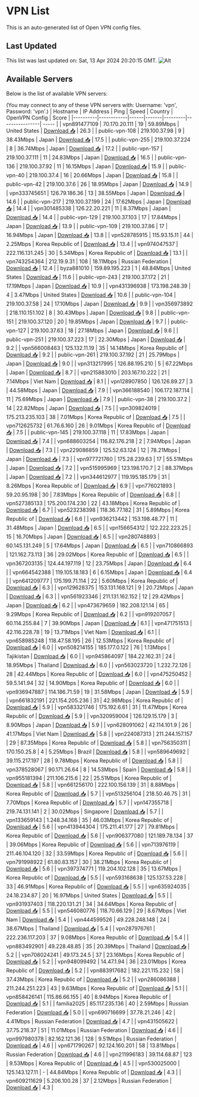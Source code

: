 # VPN List

This is an auto-generated list of Open VPN config files.

## Last Updated

This list was last updated on: Sat, 13 Apr 2024 20:20:15 GMT.
![Alt](https://repobeats.axiom.co/api/embed/186b98318ef1479477931607c1ad7d823f12451f.svg "Repobeats analytics image")

## Available Servers

Below is the list of available VPN servers:

(You may connect to any of these VPN servers with: Username: 'vpn', Password: 'vpn'.)
| Hostname | IP Address | Ping | Speed | Country | OpenVPN Config | Score |
|----------|------------|------|-------|---------|----------------| ----- |
| vpn891477109 | 70.170.20.111 | 19 | 59.89Mbps | United States | [Download 📥](./configs/server_0_US.ovpn) | 26.3 |
| public-vpn-108 | 219.100.37.98 | 9 | 38.43Mbps | Japan | [Download 📥](./configs/server_1_JP.ovpn) | 17.5 |
| public-vpn-255 | 219.100.37.224 | 8 | 36.74Mbps | Japan | [Download 📥](./configs/server_2_JP.ovpn) | 17.2 |
| public-vpn-157 | 219.100.37.111 | 11 | 24.83Mbps | Japan | [Download 📥](./configs/server_3_JP.ovpn) | 16.5 |
| public-vpn-136 | 219.100.37.92 | 11 | 16.15Mbps | Japan | [Download 📥](./configs/server_4_JP.ovpn) | 15.9 |
| public-vpn-40 | 219.100.37.4 | 16 | 20.66Mbps | Japan | [Download 📥](./configs/server_5_JP.ovpn) | 15.8 |
| public-vpn-42 | 219.100.37.6 | 26 | 18.95Mbps | Japan | [Download 📥](./configs/server_6_JP.ovpn) | 14.9 |
| vpn333745651 | 126.79.186.36 | 13 | 38.55Mbps | Japan | [Download 📥](./configs/server_7_JP.ovpn) | 14.6 |
| public-vpn-217 | 219.100.37.199 | 24 | 17.62Mbps | Japan | [Download 📥](./configs/server_8_JP.ovpn) | 14.4 |
| vpn301485338 | 126.22.20.221 | 11 | 8.37Mbps | Japan | [Download 📥](./configs/server_9_JP.ovpn) | 14.4 |
| public-vpn-129 | 219.100.37.103 | 17 | 17.84Mbps | Japan | [Download 📥](./configs/server_10_JP.ovpn) | 13.9 |
| public-vpn-109 | 219.100.37.86 | 17 | 16.94Mbps | Japan | [Download 📥](./configs/server_11_JP.ovpn) | 13.8 |
| vpn528785915 | 115.93.15.11 | 44 | 2.25Mbps | Korea Republic of | [Download 📥](./configs/server_12_KR.ovpn) | 13.4 |
| vpn974047537 | 222.116.131.245 | 30 | 5.34Mbps | Korea Republic of | [Download 📥](./configs/server_13_KR.ovpn) | 13.1 |
| vpn743254364 | 212.19.9.31 | 108 | 18.11Mbps | Russian Federation | [Download 📥](./configs/server_14_RU.ovpn) | 12.4 |
| byza881010 | 159.89.195.223 | 1 | 48.84Mbps | United States | [Download 📥](./configs/server_15_US.ovpn) | 11.6 |
| public-vpn-243 | 219.100.37.172 | 21 | 17.19Mbps | Japan | [Download 📥](./configs/server_16_JP.ovpn) | 10.9 |
| vpn431396938 | 173.198.248.39 | 4 | 3.47Mbps | United States | [Download 📥](./configs/server_17_US.ovpn) | 10.6 |
| public-vpn-104 | 219.100.37.58 | 24 | 17.10Mbps | Japan | [Download 📥](./configs/server_18_JP.ovpn) | 9.9 |
| vpn356973892 | 218.110.151.102 | 8 | 30.43Mbps | Japan | [Download 📥](./configs/server_19_JP.ovpn) | 9.8 |
| public-vpn-151 | 219.100.37.120 | 20 | 19.85Mbps | Japan | [Download 📥](./configs/server_20_JP.ovpn) | 9.7 |
| public-vpn-127 | 219.100.37.63 | 18 | 27.18Mbps | Japan | [Download 📥](./configs/server_21_JP.ovpn) | 9.6 |
| public-vpn-251 | 219.100.37.223 | 17 | 22.30Mbps | Japan | [Download 📥](./configs/server_22_JP.ovpn) | 9.2 |
| vpn566008463 | 125.132.11.19 | 35 | 14.14Mbps | Korea Republic of | [Download 📥](./configs/server_23_KR.ovpn) | 9.2 |
| public-vpn-261 | 219.100.37.192 | 21 | 25.79Mbps | Japan | [Download 📥](./configs/server_24_JP.ovpn) | 9.0 |
| vpn313217995 | 126.88.195.210 | 5 | 67.22Mbps | Japan | [Download 📥](./configs/server_25_JP.ovpn) | 8.7 |
| vpn215883010 | 203.167.10.222 | 21 | 7.14Mbps | Viet Nam | [Download 📥](./configs/server_26_VN.ovpn) | 8.1 |
| vpn128907850 | 126.126.89.27 | 3 | 44.58Mbps | Japan | [Download 📥](./configs/server_27_JP.ovpn) | 7.9 |
| vpn366188540 | 106.172.187.114 | 11 | 75.69Mbps | Japan | [Download 📥](./configs/server_28_JP.ovpn) | 7.9 |
| public-vpn-38 | 219.100.37.2 | 14 | 22.82Mbps | Japan | [Download 📥](./configs/server_29_JP.ovpn) | 7.5 |
| vpn309824019 | 175.213.235.103 | 38 | 7.01Mbps | Korea Republic of | [Download 📥](./configs/server_30_KR.ovpn) | 7.5 |
| vpn712625732 | 61.76.6.160 | 26 | 9.01Mbps | Korea Republic of | [Download 📥](./configs/server_31_KR.ovpn) | 7.5 |
| public-vpn-145 | 219.100.37.118 | 11 | 17.83Mbps | Japan | [Download 📥](./configs/server_32_JP.ovpn) | 7.4 |
| vpn688603254 | 116.82.176.218 | 2 | 7.94Mbps | Japan | [Download 📥](./configs/server_33_JP.ovpn) | 7.3 |
| vpn229086859 | 125.52.63.124 | 12 | 78.21Mbps | Japan | [Download 📥](./configs/server_34_JP.ovpn) | 7.3 |
| vpn977721760 | 175.28.239.63 | 17 | 55.51Mbps | Japan | [Download 📥](./configs/server_35_JP.ovpn) | 7.2 |
| vpn515995969 | 123.198.170.7 | 2 | 88.37Mbps | Japan | [Download 📥](./configs/server_36_JP.ovpn) | 7.2 |
| vpn344612977 | 119.195.185.179 | 31 | 8.26Mbps | Korea Republic of | [Download 📥](./configs/server_37_KR.ovpn) | 6.9 |
| vpn776021893 | 59.20.95.198 | 30 | 7.83Mbps | Korea Republic of | [Download 📥](./configs/server_38_KR.ovpn) | 6.8 |
| vpn527385133 | 175.200.174.230 | 22 | 43.18Mbps | Korea Republic of | [Download 📥](./configs/server_39_KR.ovpn) | 6.7 |
| vpn523238398 | 118.36.77.182 | 31 | 5.89Mbps | Korea Republic of | [Download 📥](./configs/server_40_KR.ovpn) | 6.6 |
| vpn936213442 | 153.198.48.77 | 11 | 31.48Mbps | Japan | [Download 📥](./configs/server_41_JP.ovpn) | 6.5 |
| vpn156654312 | 122.222.223.25 | 15 | 16.70Mbps | Japan | [Download 📥](./configs/server_42_JP.ovpn) | 6.5 |
| vpn280748893 | 60.145.131.249 | 5 | 17.64Mbps | Japan | [Download 📥](./configs/server_43_JP.ovpn) | 6.5 |
| vpn710866893 | 121.162.73.113 | 36 | 29.02Mbps | Korea Republic of | [Download 📥](./configs/server_44_KR.ovpn) | 6.5 |
| vpn367203135 | 124.44.197.119 | 12 | 23.75Mbps | Japan | [Download 📥](./configs/server_45_JP.ovpn) | 6.4 |
| vpn664542388 | 119.105.18.183 | 6 | 6.15Mbps | Japan | [Download 📥](./configs/server_46_JP.ovpn) | 6.4 |
| vpn641209777 | 175.199.71.114 | 22 | 5.60Mbps | Korea Republic of | [Download 📥](./configs/server_47_KR.ovpn) | 6.3 |
| vpn129628375 | 153.131.168.121 | 9 | 20.72Mbps | Japan | [Download 📥](./configs/server_48_JP.ovpn) | 6.3 |
| vpn561923346 | 211.131.162.152 | 12 | 29.42Mbps | Japan | [Download 📥](./configs/server_49_JP.ovpn) | 6.2 |
| vpn473679659 | 182.208.121.14 | 65 | 9.29Mbps | Korea Republic of | [Download 📥](./configs/server_50_KR.ovpn) | 6.2 |
| vpn919207057 | 60.114.255.84 | 7 | 39.90Mbps | Japan | [Download 📥](./configs/server_51_JP.ovpn) | 6.1 |
| vpn471751513 | 42.116.228.78 | 19 | 13.71Mbps | Viet Nam | [Download 📥](./configs/server_52_VN.ovpn) | 6.1 |
| vpn658985248 | 118.47.58.195 | 26 | 12.53Mbps | Korea Republic of | [Download 📥](./configs/server_53_KR.ovpn) | 6.0 |
| vpn508214155 | 185.177.0.122 | 76 | 1.13Mbps | Tajikistan | [Download 📥](./configs/server_54_TJ.ovpn) | 6.0 |
| vpn945864097 | 184.22.162.31 | 24 | 18.95Mbps | Thailand | [Download 📥](./configs/server_55_TH.ovpn) | 6.0 |
| vpn563023720 | 1.232.72.126 | 28 | 42.44Mbps | Korea Republic of | [Download 📥](./configs/server_56_KR.ovpn) | 6.0 |
| vpn475250452 | 59.5.141.94 | 32 | 14.90Mbps | Korea Republic of | [Download 📥](./configs/server_57_KR.ovpn) | 6.0 |
| vpn936947887 | 114.186.71.59 | 19 | 31.58Mbps | Japan | [Download 📥](./configs/server_58_JP.ovpn) | 5.9 |
| vpn661832191 | 221.154.205.236 | 31 | 42.98Mbps | Korea Republic of | [Download 📥](./configs/server_59_KR.ovpn) | 5.9 |
| vpn583321746 | 175.192.6.61 | 31 | 11.47Mbps | Korea Republic of | [Download 📥](./configs/server_60_KR.ovpn) | 5.9 |
| vpn320959004 | 126.129.15.179 | 3 | 8.90Mbps | Japan | [Download 📥](./configs/server_61_JP.ovpn) | 5.9 |
| vpn628091062 | 42.114.101.9 | 26 | 41.17Mbps | Viet Nam | [Download 📥](./configs/server_62_VN.ovpn) | 5.8 |
| vpn224087313 | 211.244.157.157 | 29 | 87.35Mbps | Korea Republic of | [Download 📥](./configs/server_63_KR.ovpn) | 5.8 |
| vpn756350311 | 170.150.25.8 | 4 | 5.25Mbps | Brazil | [Download 📥](./configs/server_64_BR.ovpn) | 5.8 |
| vpn589649692 | 39.115.217.197 | 28 | 9.78Mbps | Korea Republic of | [Download 📥](./configs/server_65_KR.ovpn) | 5.8 |
| vpn378528067 | 90.171.26.64 | 8 | 14.53Mbps | Spain | [Download 📥](./configs/server_66_ES.ovpn) | 5.8 |
| vpn955181394 | 211.106.215.6 | 22 | 25.51Mbps | Korea Republic of | [Download 📥](./configs/server_67_KR.ovpn) | 5.8 |
| vpn661256170 | 222.100.156.139 | 31 | 8.88Mbps | Korea Republic of | [Download 📥](./configs/server_68_KR.ovpn) | 5.7 |
| vpn513256104 | 218.50.46.75 | 31 | 7.70Mbps | Korea Republic of | [Download 📥](./configs/server_69_KR.ovpn) | 5.7 |
| vpn147355718 | 219.74.131.141 | 2 | 30.02Mbps | Singapore | [Download 📥](./configs/server_70_SG.ovpn) | 5.7 |
| vpn133659143 | 1.248.34.168 | 35 | 46.03Mbps | Korea Republic of | [Download 📥](./configs/server_71_KR.ovpn) | 5.6 |
| vpn413944304 | 175.211.41.177 | 27 | 79.81Mbps | Korea Republic of | [Download 📥](./configs/server_72_KR.ovpn) | 5.6 |
| vpn906377080 | 121.189.78.134 | 37 | 39.06Mbps | Korea Republic of | [Download 📥](./configs/server_73_KR.ovpn) | 5.6 |
| vpn713976119 | 211.46.104.120 | 32 | 33.59Mbps | Korea Republic of | [Download 📥](./configs/server_74_KR.ovpn) | 5.6 |
| vpn791998922 | 61.80.83.157 | 30 | 38.21Mbps | Korea Republic of | [Download 📥](./configs/server_75_KR.ovpn) | 5.6 |
| vpn397374771 | 119.204.102.128 | 35 | 13.67Mbps | Korea Republic of | [Download 📥](./configs/server_76_KR.ovpn) | 5.5 |
| vpn593168638 | 125.137.53.228 | 33 | 46.91Mbps | Korea Republic of | [Download 📥](./configs/server_77_KR.ovpn) | 5.5 |
| vpn635924035 | 24.18.234.87 | 20 | 16.97Mbps | United States | [Download 📥](./configs/server_78_US.ovpn) | 5.5 |
| vpn931937403 | 118.220.131.21 | 34 | 34.64Mbps | Korea Republic of | [Download 📥](./configs/server_79_KR.ovpn) | 5.5 |
| vpn546080776 | 118.70.66.129 | 29 | 8.67Mbps | Viet Nam | [Download 📥](./configs/server_80_VN.ovpn) | 5.4 |
| vpn444599526 | 49.228.248.148 | 24 | 38.67Mbps | Thailand | [Download 📥](./configs/server_81_TH.ovpn) | 5.4 |
| vpn287976761 | 222.236.117.203 | 37 | 9.08Mbps | Korea Republic of | [Download 📥](./configs/server_82_KR.ovpn) | 5.4 |
| vpn883492901 | 49.228.48.85 | 35 | 20.39Mbps | Thailand | [Download 📥](./configs/server_83_TH.ovpn) | 5.2 |
| vpn708024241 | 49.173.24.5 | 37 | 23.16Mbps | Korea Republic of | [Download 📥](./configs/server_84_KR.ovpn) | 5.2 |
| vpn948099492 | 14.47.1.94 | 36 | 23.01Mbps | Korea Republic of | [Download 📥](./configs/server_85_KR.ovpn) | 5.2 |
| vpn883917682 | 182.221.115.232 | 58 | 37.43Mbps | Korea Republic of | [Download 📥](./configs/server_86_KR.ovpn) | 5.2 |
| vpn286086388 | 211.244.251.223 | 43 | 9.63Mbps | Korea Republic of | [Download 📥](./configs/server_87_KR.ovpn) | 5.1 |
| vpn858426141 | 115.86.66.155 | 40 | 8.94Mbps | Korea Republic of | [Download 📥](./configs/server_88_KR.ovpn) | 5.1 |
| familia2025 | 85.117.235.136 | 40 | 2.59Mbps | Russian Federation | [Download 📥](./configs/server_89_RU.ovpn) | 5.0 |
| vpn690716699 | 37.78.21.246 | 42 | 4.41Mbps | Russian Federation | [Download 📥](./configs/server_90_RU.ovpn) | 4.7 |
| vpn431505622 | 37.75.218.37 | 51 | 11.01Mbps | Russian Federation | [Download 📥](./configs/server_91_RU.ovpn) | 4.6 |
| vpn997980378 | 82.162.121.36 | 128 | 9.51Mbps | Russian Federation | [Download 📥](./configs/server_92_RU.ovpn) | 4.6 |
| vpn671790267 | 92.124.160.201 | 58 | 13.81Mbps | Russian Federation | [Download 📥](./configs/server_93_RU.ovpn) | 4.6 |
| vpn211996183 | 39.114.68.87 | 123 | 9.53Mbps | Korea Republic of | [Download 📥](./configs/server_94_KR.ovpn) | 4.5 |
| vpn530025000 | 125.143.127.11 | - | 44.84Mbps | Korea Republic of | [Download 📥](./configs/server_95_KR.ovpn) | 4.3 |
| vpn609211629 | 5.206.100.28 | 37 | 2.12Mbps | Russian Federation | [Download 📥](./configs/server_96_RU.ovpn) | 4.3 |
